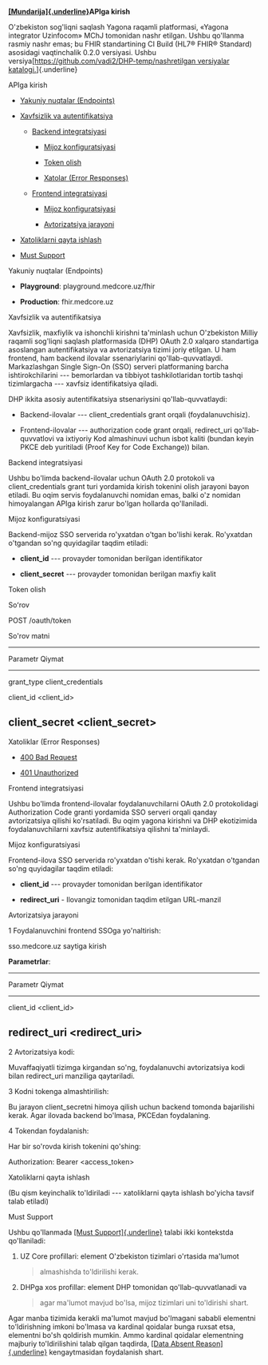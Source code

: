 **[[Mundarija]{.underline}](https://build.fhir.org/ig/vadi2/DHP-temp/en/toc.html)APIga
kirish**

O'zbekiston sog'liqni saqlash Yagona raqamli platformasi, «Yagona
integrator Uzinfocom» MChJ tomonidan nashr etilgan. Ushbu qo\'llanma
rasmiy nashr emas; bu FHIR standartining CI Build (HL7® FHIR® Standard)
asosidagi vaqtinchalik 0.2.0 versiyasi. Ushbu
versiya[<https://github.com/vadi2/DHP-temp/>[nashretilgan versiyalar
katalogi.](http://dhp.uz/history.html)]{.underline}

APIga kirish

-   [Yakuniy nuqtalar
    (Endpoints)](https://build.fhir.org/ig/vadi2/DHP-temp/en/api-access.html#endpoints)

-   [Xavfsizlik va
    autentifikatsiya](https://build.fhir.org/ig/vadi2/DHP-temp/en/api-access.html#security-and-authentication)

    -   [Backend
        integratsiyasi](https://build.fhir.org/ig/vadi2/DHP-temp/en/api-access.html#backend-integration)

        -   [Mijoz
            konfiguratsiyasi](https://build.fhir.org/ig/vadi2/DHP-temp/en/api-access.html#client-configuration)

        -   [Token
            olish](https://build.fhir.org/ig/vadi2/DHP-temp/en/api-access.html#obtain-token)

        -   [Xatolar (Error
            Responses)](https://build.fhir.org/ig/vadi2/DHP-temp/en/api-access.html#error-responses)

    -   [Frontend
        integratsiyasi](https://build.fhir.org/ig/vadi2/DHP-temp/en/api-access.html#frontend-integration)

        -   [Mijoz
            konfiguratsiyasi](https://build.fhir.org/ig/vadi2/DHP-temp/en/api-access.html#client-configuration-1)

        -   [Avtorizatsiya
            jarayoni](https://build.fhir.org/ig/vadi2/DHP-temp/en/api-access.html#authorization-flow)

-   [Xatoliklarni qayta
    ishlash](https://build.fhir.org/ig/vadi2/DHP-temp/en/api-access.html#error-handling)

-   [Must
    Support](https://build.fhir.org/ig/vadi2/DHP-temp/en/api-access.html#must-support)

Yakuniy nuqtalar (Endpoints)

-   **Playground**: playground.medcore.uz/fhir

-   **Production**: fhir.medcore.uz

Xavfsizlik va autentifikatsiya

Xavfsizlik, maxfiylik va ishonchli kirishni ta'minlash uchun O'zbekiston
Milliy raqamli sog'liqni saqlash platformasida (DHP) OAuth 2.0 xalqaro
standartiga asoslangan autentifikatsiya va avtorizatsiya tizimi joriy
etilgan. U ham frontend, ham backend ilovalar ssenariylarini
qo'llab-quvvatlaydi. Markazlashgan Single Sign-On (SSO) serveri
platformaning barcha ishtirokchilarini --- bemorlardan va tibbiyot
tashkilotlaridan tortib tashqi tizimlargacha --- xavfsiz identifikatsiya
qiladi.

DHP ikkita asosiy autentifikatsiya stsenariysini qo\'llab-quvvatlaydi:

-   Backend-ilovalar --- client_credentials grant orqali
    (foydalanuvchisiz).

-   Frontend-ilovalar --- authorization code grant orqali, redirect_uri
    qo'llab-quvvatlovi va ixtiyoriy Kod almashinuvi uchun isbot kaliti
    (bundan keyin PKCE deb yuritiladi (Proof Key for Code Exchange))
    bilan.

Backend integratsiyasi

Ushbu bo'limda backend-ilovalar uchun OAuth 2.0 protokoli va
client_credentials grant turi yordamida kirish tokenini olish jarayoni
bayon etiladi. Bu oqim servis foydalanuvchi nomidan emas, balki o'z
nomidan himoyalangan APIga kirish zarur bo'lgan hollarda qo'llaniladi.

Mijoz konfiguratsiyasi

Backend-mijoz SSO serverida ro\'yxatdan o\'tgan bo\'lishi kerak.
Ro'yxatdan o'tgandan so'ng quyidagilar taqdim etiladi:

-   **client_id** --- provayder tomonidan berilgan identifikator

-   **client_secret** --- provayder tomonidan berilgan maxfiy kalit

Token olish

Soʻrov

POST /oauth/token

So\'rov matni

  -----------------------------------------------------------------------
  Parametr                       Qiymat
  ------------------------------ ----------------------------------------
  grant_type                     client_credentials

  client_id                      \<client_id\>

  client_secret                  \<client_secret\>
  -----------------------------------------------------------------------

Xatoliklar (Error Responses)

-   [400 Bad
    Request](https://www.postman.com/eg3333-1491/dhp/example/45312060-dce119ab-d60d-4112-acba-cb31503753b5/dhp-core?active-environment=45312060-e14d5c80-4578-464f-a016-dd51f566a5cd)

-   [401
    Unauthorized](https://www.postman.com/eg3333-1491/dhp/example/45312060-b279c65c-72e6-4161-be4c-0281fed405bd/dhp-core?active-environment=45312060-e14d5c80-4578-464f-a016-dd51f566a5cd)

Frontend integratsiyasi

Ushbu bo'limda frontend-ilovalar foydalanuvchilarni OAuth 2.0
protokolidagi Authorization Code granti yordamida SSO serveri orqali
qanday avtorizatsiya qilishi ko'rsatiladi. Bu oqim yagona kirishni va
DHP ekotizimida foydalanuvchilarni xavfsiz autentifikatsiya qilishni
ta'minlaydi.

Mijoz konfiguratsiyasi

Frontend-ilova SSO serverida ro'yxatdan o'tishi kerak. Ro'yxatdan
o'tgandan so'ng quyidagilar taqdim etiladi:

-   **client_id** --- provayder tomonidan berilgan identifikator

-   **redirect_uri** - Ilovangiz tomonidan taqdim etilgan URL-manzil

Avtorizatsiya jarayoni

1 Foydalanuvchini frontend SSOga yo'naltirish:

sso.medcore.uz saytiga kirish

**Parametrlar**:

  -----------------------------------------------------------------------
  Parametr                        Qiymat
  ------------------------------- ---------------------------------------
  client_id                       \<client_id\>

  redirect_uri                    \<redirect_uri\>
  -----------------------------------------------------------------------

2 Avtorizatsiya kodi:

Muvaffaqiyatli tizimga kirgandan so\'ng, foydalanuvchi avtorizatsiya
kodi bilan redirect_uri manziliga qaytariladi.

3 Kodni tokenga almashtirilish:

Bu jarayon client_secretni himoya qilish uchun backend tomonda
bajarilishi kerak. Agar ilovada backend bo'lmasa, PKCEdan foydalaning.

4 Tokendan foydalanish:

Har bir so\'rovda kirish tokenini qo\'shing:

Authorization: Bearer \<access_token\>

Xatoliklarni qayta ishlash

(Bu qism keyinchalik to'ldiriladi --- xatoliklarni qayta ishlash
bo'yicha tavsif talab etiladi)

Must Support

Ushbu qo'llanmada [[Must
Support]{.underline}](http://hl7.org/fhir/R5/profiling.html#mustsupport)
talabi ikki kontekstda qo'llaniladi:

1.  UZ Core profillari: element O'zbekiston tizimlari o'rtasida ma'lumot
    > almashishda to'ldirilishi kerak.

2.  DHPga xos profillar: element DHP tomonidan qo'llab-quvvatlanadi va
    > agar ma'lumot mavjud bo'lsa, mijoz tizimlari uni to'ldirishi
    > shart.

Agar manba tizimida kerakli ma'lumot mavjud bo'lmagani sababli elementni
to'ldirishning imkoni bo'lmasa va kardinal qoidalar bunga ruxsat etsa,
elementni bo'sh qoldirish mumkin. Ammo kardinal qoidalar elementning
majburiy to'ldirilishini talab qilgan taqdirda, [[Data Absent
Reason]{.underline}](https://hl7.org/fhir/extensions/StructureDefinition-data-absent-reason.html)
kengaytmasidan foydalanish shart.
